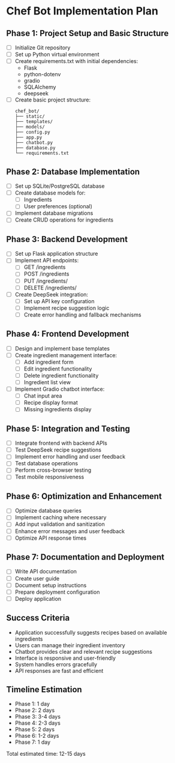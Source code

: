 # Chef Bot Implementation Plan

## Phase 1: Project Setup and Basic Structure
- [ ] Initialize Git repository
- [ ] Set up Python virtual environment
- [ ] Create requirements.txt with initial dependencies:
  - Flask
  - python-dotenv
  - gradio
  - SQLAlchemy
  - deepseek
- [ ] Create basic project structure:
  ```
  chef_bot/
  ├── static/
  ├── templates/
  ├── models/
  ├── config.py
  ├── app.py
  ├── chatbot.py
  ├── database.py
  └── requirements.txt
  ```

## Phase 2: Database Implementation
- [ ] Set up SQLite/PostgreSQL database
- [ ] Create database models for:
  - [ ] Ingredients
  - [ ] User preferences (optional)
- [ ] Implement database migrations
- [ ] Create CRUD operations for ingredients

## Phase 3: Backend Development
- [ ] Set up Flask application structure
- [ ] Implement API endpoints:
  - [ ] GET /ingredients
  - [ ] POST /ingredients
  - [ ] PUT /ingredients/<id>
  - [ ] DELETE /ingredients/<id>
- [ ] Create DeepSeek integration:
  - [ ] Set up API key configuration
  - [ ] Implement recipe suggestion logic
  - [ ] Create error handling and fallback mechanisms

## Phase 4: Frontend Development
- [ ] Design and implement base templates
- [ ] Create ingredient management interface:
  - [ ] Add ingredient form
  - [ ] Edit ingredient functionality
  - [ ] Delete ingredient functionality
  - [ ] Ingredient list view
- [ ] Implement Gradio chatbot interface:
  - [ ] Chat input area
  - [ ] Recipe display format
  - [ ] Missing ingredients display

## Phase 5: Integration and Testing
- [ ] Integrate frontend with backend APIs
- [ ] Test DeepSeek recipe suggestions
- [ ] Implement error handling and user feedback
- [ ] Test database operations
- [ ] Perform cross-browser testing
- [ ] Test mobile responsiveness

## Phase 6: Optimization and Enhancement
- [ ] Optimize database queries
- [ ] Implement caching where necessary
- [ ] Add input validation and sanitization
- [ ] Enhance error messages and user feedback
- [ ] Optimize API response times

## Phase 7: Documentation and Deployment
- [ ] Write API documentation
- [ ] Create user guide
- [ ] Document setup instructions
- [ ] Prepare deployment configuration
- [ ] Deploy application

## Success Criteria
- Application successfully suggests recipes based on available ingredients
- Users can manage their ingredient inventory
- Chatbot provides clear and relevant recipe suggestions
- Interface is responsive and user-friendly
- System handles errors gracefully
- API responses are fast and efficient

## Timeline Estimation
- Phase 1: 1 day
- Phase 2: 2 days
- Phase 3: 3-4 days
- Phase 4: 2-3 days
- Phase 5: 2 days
- Phase 6: 1-2 days
- Phase 7: 1 day

Total estimated time: 12-15 days
